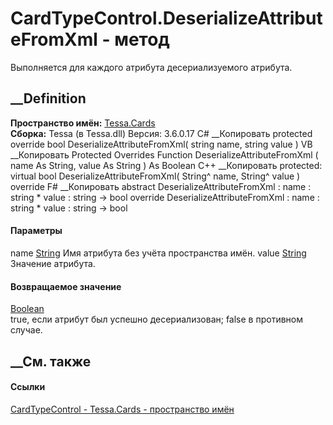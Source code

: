 # CardTypeControl.DeserializeAttributeFromXml - метод
Выполняется для каждого атрибута десериализуемого атрибута.
##  __Definition
 **Пространство имён:** [Tessa.Cards](N_Tessa_Cards.htm)  
 **Сборка:** Tessa (в Tessa.dll) Версия: 3.6.0.17
C# __Копировать
     protected override bool DeserializeAttributeFromXml(
    	string name,
    	string value
    )
VB __Копировать
     Protected Overrides Function DeserializeAttributeFromXml ( 
    	name As String,
    	value As String
    ) As Boolean
C++ __Копировать
     protected:
    virtual bool DeserializeAttributeFromXml(
    	String^ name, 
    	String^ value
    ) override
F# __Копировать
     abstract DeserializeAttributeFromXml : 
            name : string * 
            value : string -> bool 
    override DeserializeAttributeFromXml : 
            name : string * 
            value : string -> bool 
#### Параметры
name [String](https://learn.microsoft.com/dotnet/api/system.string)
    Имя атрибута без учёта пространства имён.
value [String](https://learn.microsoft.com/dotnet/api/system.string)
    Значение атрибута.
#### Возвращаемое значение
[Boolean](https://learn.microsoft.com/dotnet/api/system.boolean)  
true, если атрибут был успешно десериализован; false в противном случае.
## __См. также
#### Ссылки
[CardTypeControl - ](T_Tessa_Cards_CardTypeControl.htm)
[Tessa.Cards - пространство имён](N_Tessa_Cards.htm)

